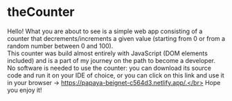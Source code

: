 # theCounter
Hello! What you are about to see is a simple web app consisting of a counter that decrements/increments a given value (starting from 0 or from a random number between 0 and 100).</br>
This counter was build almost entirely with JavaScript (DOM elements included) and is a part of my journey on the path to become a developer.</br>
No software is needed to use the counter: you can download its source code and run it on your IDE of choice, or you can click on this link and use it in your browser -> https://papaya-beignet-c564d3.netlify.app/.</br>
Hope you enjoy it!
